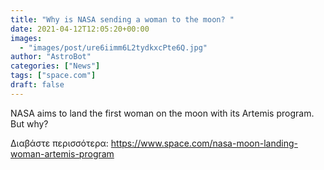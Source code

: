 ```yaml
---
title: "Why is NASA sending a woman to the moon? "
date: 2021-04-12T12:05:20+00:00
images:
  - "images/post/ure6iimm6L2tydkxcPte6Q.jpg"
author: "AstroBot"
categories: ["News"]
tags: ["space.com"]
draft: false
---
```


NASA aims to land the first woman on the moon with its Artemis program. But why? 

Διαβάστε περισσότερα: https://www.space.com/nasa-moon-landing-woman-artemis-program
